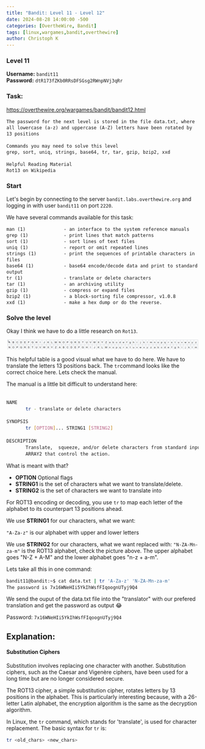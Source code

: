 ```yaml
---
title: "Bandit: Level 11 - Level 12"
date: 2024-08-28 14:00:00 -500 
categories: [OvertheWire, Bandit]
tags: [linux,wargames,bandit,overthewire]
author: Christoph K
---
```


<!-- Change LEVELS -->

### Level 11

**Username:** `bandit11`  
**Password:** `dtR173fZKb0RRsDFSGsg2RWnpNVj3qRr`

### Task:

<!-- PICTURE FROM TASK -->
https://overthewire.org/wargames/bandit/bandit12.html

    The password for the next level is stored in the file data.txt, where all lowercase (a-z) and uppercase (A-Z) letters have been rotated by 13 positions

    Commands you may need to solve this level
    grep, sort, uniq, strings, base64, tr, tar, gzip, bzip2, xxd

    Helpful Reading Material
    Rot13 on Wikipedia

<!-- change username bandit!! -->
### Start

Let's begin by connecting to the server `bandit.labs.overthewire.org` and logging in with user `bandit11` on port `2220`.

We have several commands available for this task:


    man (1)              - an interface to the system reference manuals
    grep (1)             - print lines that match patterns
    sort (1)             - sort lines of text files
    uniq (1)             - report or omit repeated lines
    strings (1)          - print the sequences of printable characters in files
    base64 (1)           - base64 encode/decode data and print to standard output
    tr (1)               - translate or delete characters
    tar (1)              - an archiving utility
    gzip (1)             - compress or expand files
    bzip2 (1)            - a block-sorting file compressor, v1.0.8
    xxd (1)              - make a hex dump or do the reverse.


<!-- CHANGE COMMANDS IF NECCESSARY -->


### Solve the level

Okay I think we have to do a little research on `Rot13`. 

![wiki](assets/img/Bandit_11/Bandit_11_1.png "wiki")

This helpful table is a good visual what we have to do here. We have to translate the letters 13 positions back. The `tr`command looks like the correct choice here. Lets check the manual.

The manual is a little bit difficult to understand here:

```bash

NAME
       tr - translate or delete characters

SYNOPSIS
       tr [OPTION]... STRING1 [STRING2]

DESCRIPTION
       Translate,  squeeze, and/or delete characters from standard input, writing to standard output.  STRING1 and STRING2 specify arrays of characters ARRAY1 and
       ARRAY2 that control the action.


``` 

What is meant with that? 
- **OPTION** Optional flags 
- **STRING1**  is the set of characters what we want to translate/delete.
- **STRING2** is the set of characters we want to translate into


For ROT13 encoding or decoding, you use `tr` to map each letter of the alphabet to its counterpart 13 positions ahead. 

We use **STRING1** for our characters, what we want:

`"A-Za-z"`          is our alphabet with upper and lower letters

We use **STRING2** for our characters, what we want replaced with:
`"N-ZA-Mn-za-m"`    is the ROT13 alphabet, check the picture above. The upper alphabet goes "N-Z + A-M" and the lower alphabet goes "n-z + a-m".



Lets take all this in one command:

```bash
bandit11@bandit:~$ cat data.txt | tr 'A-Za-z' 'N-ZA-Mn-za-m'
The password is 7x16WNeHIi5YkIhWsfFIqoognUTyj9Q4
```

We send the ouput of the data.txt file into the "translator" with our prefered translation and get the password as output :joy: 

Password: `7x16WNeHIi5YkIhWsfFIqoognUTyj9Q4`

## Explanation: 
#### Substitution Ciphers

Substitution involves replacing one character with another. Substitution ciphers, such as the Caesar and Vigenère ciphers, have been used for a long time but are no longer considered secure.

The ROT13 cipher, a simple substitution cipher, rotates letters by 13 positions in the alphabet. This is particularly interesting because, with a 26-letter Latin alphabet, the encryption algorithm is the same as the decryption algorithm.

In Linux, the `tr` command, which stands for 'translate', is used for character replacement. The basic syntax for `tr` is:

```bash
tr <old_chars> <new_chars>
```